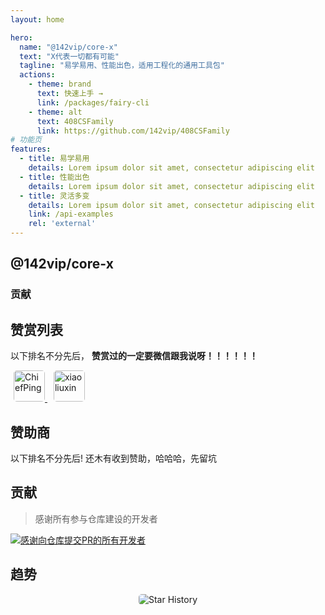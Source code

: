 ```yaml
---
layout: home

hero:
  name: "@142vip/core-x"
  text: "X代表一切都有可能"
  tagline: "易学易用、性能出色，适用工程化的通用工具包"
  actions:
    - theme: brand
      text: 快速上手 →
      link: /packages/fairy-cli
    - theme: alt
      text: 408CSFamily
      link: https://github.com/142vip/408CSFamily
# 功能页
features:
  - title: 易学易用
    details: Lorem ipsum dolor sit amet, consectetur adipiscing elit
  - title: 性能出色
    details: Lorem ipsum dolor sit amet, consectetur adipiscing elit
  - title: 灵活多变
    details: Lorem ipsum dolor sit amet, consectetur adipiscing elit
    link: /api-examples
    rel: 'external'
---
```


<script setup>
import {  VPTeamPage,  VPTeamPageTitle,  VPTeamMembers,  VPTeamPageSection} from 'vitepress/theme';

import ContactAuthor from '@theme/components/ContactAuthor.vue';
import {teamMembers} from "@theme/components";

const coreMembers = [];
const partners = [];
</script>

## @142vip/core-x

### 贡献

<VPTeamMembers size="small" :members="teamMembers" />

## 赞赏列表

以下排名不分先后，  **赞赏过的一定要微信跟我说呀！！！！！！**

<div>
  <a href="https://github.com/ChiefPing" target="_blank" style="margin: 5px">
    <img
        src="https://avatars2.githubusercontent.com/u/34122068?s=460&v=4"
        alt="ChiefPing"
        style="border-radius:5px;" width="50px"
    />
  </a>
  <a href="https://github.com/xiaoliuxin" target="_blank" style="margin: 5px">
    <img
        src="https://avatars2.githubusercontent.com/u/60652527?s=460&v=4"
        alt="xiaoliuxin"
        style="border-radius:5px;" width="50px"
    />
  </a>
</div>

## 赞助商

以下排名不分先后! 还木有收到赞助，哈哈哈，先留坑

## 贡献

> 感谢所有参与仓库建设的开发者

<a href="https://github.com/142vip/core-x/graphs/contributors">
  <img
    src="https://contrib.rocks/image?repo=142vip/core-x"
    alt="感谢向仓库提交PR的所有开发者"
    title="@142vip/core-x"
  />
</a>

## 趋势

<div style="text-align: center" align="center">
    <img
        src="https://api.star-history.com/svg?repos=142vip/core-x&type=Date"
        alt="Star History"
        style="border-radius: 5px"
    >
</div>

<ContactAuthor/>

<!-- #endregion we-media -->
